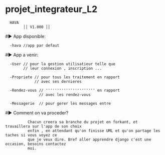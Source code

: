 # projet_integrateur_L2



      HAVA       
            ││ V1.000 ││                 


  #► App disponible:                                     
                                                        
      -hava //app par defaut                            
                                                        
                                                        
  #► App a venir:                                        
                                                        
      -User // pour la gestion utilisatieur telle que   
            // leur connexion , inscription ...         
                                                        
      -Propriete // pour tous les traitement en rapport 
                 // avec ses dernieres                  
                                                        
      -Rendez-vous // '''''''''''''''''''''' en rapport 
                   // avec les rendez-vous              
                                                        
      -Messagerie  // pour gerer les messages entre     
                                                        
  #► Comment on va proceder?
              
              Chacun creera sa branche du projet en forkant, et travaillera sur l'app de son choix
              enfin , en attendant qu'on finisse UML et qu'on partage les taches si vous voyez ce 
              que je veux dire. Bref aller apprendre django c'est une occasion, besoins contactez
              moi.
              
